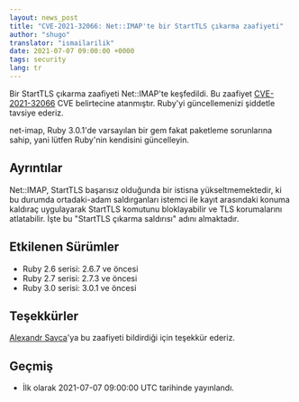 ```yaml
---
layout: news_post
title: "CVE-2021-32066: Net::IMAP'te bir StartTLS çıkarma zaafiyeti"
author: "shugo"
translator: "ismailarilik"
date: 2021-07-07 09:00:00 +0000
tags: security
lang: tr
---
```


Bir StartTLS çıkarma zaafiyeti Net::IMAP'te keşfedildi.
Bu zaafiyet [CVE-2021-32066](https://www.cve.org/CVERecord?id=CVE-2021-32066) CVE belirtecine atanmıştır.
Ruby'yi güncellemenizi şiddetle tavsiye ederiz.

net-imap, Ruby 3.0.1'de varsayılan bir gem fakat paketleme sorunlarına sahip, yani lütfen Ruby'nin kendisini güncelleyin.

## Ayrıntılar

Net::IMAP, StartTLS başarısız olduğunda bir istisna yükseltmemektedir, ki bu durumda ortadaki-adam saldırganları istemci ile kayıt arasındaki konuma kaldıraç uygulayarak StartTLS komutunu bloklayabilir ve TLS korumalarını atlatabilir.
İşte bu "StartTLS çıkarma saldırısı" adını almaktadır.

## Etkilenen Sürümler

* Ruby 2.6 serisi: 2.6.7 ve öncesi
* Ruby 2.7 serisi: 2.7.3 ve öncesi
* Ruby 3.0 serisi: 3.0.1 ve öncesi

## Teşekkürler

[Alexandr Savca](https://hackerone.com/sighook)'ya bu zaafiyeti bildirdiği için teşekkür ederiz.

## Geçmiş

* İlk olarak 2021-07-07 09:00:00 UTC tarihinde yayınlandı.
